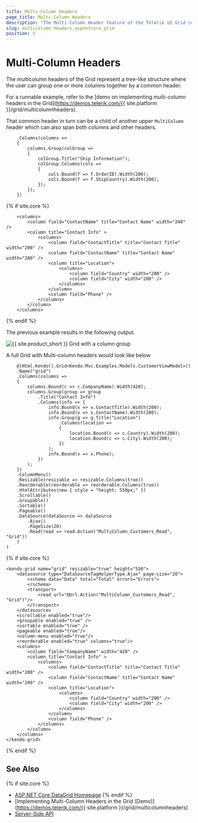 ```yaml
---
title: Multi-Column Headers
page_title: Multi-Column Headers
description: "The Multi-Column Header feature of the Telerik UI Grid component for {{ site.framework }} allows you to group one or more columns under a common higher-level header."
slug: multicolumn_headers_aspnetcore_grid
position: 5
---
```


# Multi-Column Headers

The multicolumn headers of the Grid represent a tree-like structure where the user can group one or more columns together by a common header.

For a runnable example, refer to the [demo on implementing multi-column headers in the Grid](https://demos.telerik.com/{{ site.platform }}/grid/multicolumnheaders).

That common header in turn can be a child of another upper `MultiColumn` header which can also span both columns and other headers.

```HtmlHelper
    .Columns(columns =>
    {
        columns.Group(colGroup =>
        {
            colGroup.Title("Ship Information");
            colGroup.Columns(cols =>
            {
                cols.Bound(f => f.OrderID).Width(200);
                cols.Bound(f => f.ShipCountry).Width(200);
            });
        });
    })
```
{% if site.core %}
```TagHelper
    <columns>
        <column field="ContactName" title="Contact Name" width="240" />
        <column title="Contact Info" >
            <columns>
                <column field="ContactTitle" title="Contact Title" width="200" />
                <column field="ContactName" title="Contact Name" width="200" />
                <column title="Location">
                    <columns>
                        <column field="Country" width="200" />
                        <column field="City" width="200" />
                    </columns>
                </column>
                <column field="Phone" />
            </columns>
        </column>
    </columns>
```
{% endif %}

The previous example results in the following output.

![{{ site.product_short }} Grid with a column group](grid-column-group.png)

A full Grid with Multi-column headers would look like below

```HtmlHelper
    @(Html.Kendo().Grid<Kendo.Mvc.Examples.Models.CustomerViewModel>()
    .Name("grid")
    .Columns(columns =>
    {
        columns.Bound(c => c.CompanyName).Width(420);
        columns.Group(group => group
            .Title("Contact Info")
            .Columns(info => {
                info.Bound(x => x.ContactTitle).Width(200);
                info.Bound(x => x.ContactName).Width(200);
                info.Group(g => g.Title("Location")
                    .Columns(location =>
                    {
                        location.Bound(c => c.Country).Width(200);
                        location.Bound(c => c.City).Width(200);
                    })
                );
                info.Bound(x => x.Phone);
            })
        );
    })
    .ColumnMenu()
    .Resizable(resizable => resizable.Columns(true))
    .Reorderable(reorderable => reorderable.Columns(true))
    .HtmlAttributes(new { style = "height: 550px;" })
    .Scrollable()
    .Groupable()
    .Sortable()
    .Pageable()
    .DataSource(dataSource => dataSource
        .Ajax()
        .PageSize(20)
        .Read(read => read.Action("MultiColumn_Customers_Read", "Grid"))
    )
)
```
{% if site.core %}
```TagHelper
<kendo-grid name="grid" resizable="true" height="550">
    <datasource type="DataSourceTagHelperType.Ajax" page-size="20">
        <schema data="Data" total="Total" errors="Errors">
        </schema>
        <transport>
            <read url="@Url.Action("MultiColumn_Customers_Read", "Grid")"/>
        </transport>
    </datasource>
    <scrollable enabled="true"/>
    <groupable enabled="true" />
    <sortable enabled="true" />
    <pageable enabled="true"/>
    <column-menu enabled="true"/>
    <reorderable enabled="true" columns="true"/>
    <columns>
        <column field="CompanyName" width="420" />
        <column title="Contact Info" >
            <columns>
                <column field="ContactTitle" title="Contact Title" width="200" />
                <column field="ContactName" title="Contact Name" width="200" />
                <column title="Location">
                    <columns>
                        <column field="Country" width="200" />
                        <column field="City" width="200" />
                    </columns>
                </column>
                <column field="Phone" />
            </columns>
        </column>
    </columns>
</kendo-grid>
```
{% endif %}

## See Also

{% if site.core %}
* [ASP.NET Core DataGrid Homepage](https://www.telerik.com/aspnet-core-ui/grid)
{% endif %}
* [Implementing Multi-Column Headers in the Grid (Demo)](https://demos.telerik.com/{{ site.platform }}/grid/multicolumnheaders)
* [Server-Side API](/api/grid)
